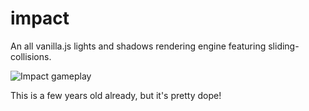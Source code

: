 # impact
An all vanilla.js lights and shadows rendering engine featuring sliding-collisions. 

![Impact gameplay](https://media.giphy.com/media/3ohnEpt2hOvVPSpI5y/giphy.gif)

This is a few years old already, but it's pretty dope!

